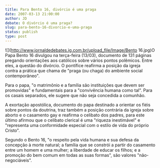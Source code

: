 ```yaml
---
title: Para Bento 16, divórcio é uma praga
date: 2007-03-13 21:00:00
author: JD
debate: O divórcio é uma praga?
slug: para-bento-16-divorcio-e-uma-praga
status: publish 
type: post
---
```


  
![](http://www.jornaldedebates.ig.com.br/upload_file/Image/Bento 16.jpg)O Papa Bento 16 divulgou na terça-feira (13/03), documento de 131 páginas pregando orientações aos católicos sobre vários pontos polêmicos. Entre eles, a questão do divórcio. O pontífice reafirma a posição da igreja contra a prática que chama de "praga (ou chaga) do ambiente social contemporâneo".  
  
Para o papa, "o matrimônio e a família são instituições que devem ser promovidas" e fundamentais para a "convivência humana como tal". Para os casais separados, ele sugere que não seja concedida a comunhão.  
  
A exortação apostólica, documento do papa destinado a orientar os fiéis sobre pontos da doutrina, traz também a posição contrária da igreja sobre aborto e o casamento gay e reafirma o celibato dos padres, para este último afirmou que o celibato clerical é uma "riqueza inestimável" e "representa uma conformidade especial com o estilo de vida do próprio Cristo".  
  
Segundo o Bento 16, "o respeito pela vida humana e sua defesa da concepção à morte natural; a família que se constrói a partir do casamento entre um homem e uma mulher; a liberdade de educar os filhos; e a promoção do bem comum em todas as suas formas", são valores "não-negociáveis".
